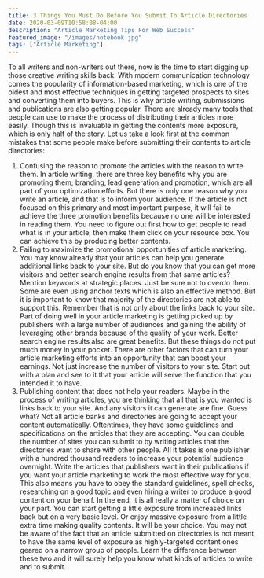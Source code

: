```yaml
---
title: 3 Things You Must Do Before You Submit To Article Directories
date: 2020-03-09T10:58:08-04:00
description: "Article Marketing Tips For Web Success"
featured_image: "/images/notebook.jpg"
tags: ["Article Marketing"]
---
```


To all writers and non-writers out there, now is the time to start digging up those creative writing skills back.
With modern communication technology comes the popularity of information-based marketing, which is one of the oldest and most effective techniques in getting targeted prospects to sites and converting them into buyers. This is why article writing, submissions and publications are also getting popular. 
There are already many tools that people can use to make the process of distributing their articles more easily. Though this is invaluable in getting the contents more exposure, which is only half of the story.
Let us take a look first at the common mistakes that some people make before submitting their contents to article directories:
1. Confusing the reason to promote the articles with the reason to write them.
In article writing, there are three key benefits why you are promoting them; branding, lead generation and promotion, which are all part of your optimization efforts.
But there is only one reason why you write an article, and that is to inform your audience. If the article is not focused on this primary and most important purpose, it will fail to achieve the three promotion benefits because no one will be interested in reading them.
You need to figure out first how to get people to read what is in your article, then make them click on your resource box. You can achieve this by producing better contents. 
2. Failing to maximize the promotional opportunities of article marketing. 
You may know already that your articles can help you generate additional links back to your site. But do you know that you can get more visitors and better search engine results from that same articles?
Mention keywords at strategic places. Just be sure not to overdo them. Some are even using anchor texts which is also an effective method. But it is important to know that majority of the directories are not able to support this. 
Remember that is not only about the links back to your site. Part of doing well in your article marketing is getting picked up by publishers with a large number of audiences and gaining the ability of leveraging other brands because of the quality of your work. Better search engine results also are great benefits. 
But these things do not put much money in your pocket. There are other factors that can turn your article marketing efforts into an opportunity that can boost your earnings. Not just increase the number of visitors to your site. 
Start out with a plan and see to it that your article will serve the function that you intended it to have. 
3. Publishing content that does not help your readers.
Maybe in the process of writing articles, you are thinking that all that is you wanted is links back to your site. And any visitors it can generate are fine.
Guess what? Not all article banks and directories are going to accept your content automatically. Oftentimes, they have some guidelines and specifications on the articles that they are accepting. 
You can double the number of sites you can submit to by writing articles that the directories want to share with other people. All it takes is one publisher with a hundred thousand readers to increase your potential audience overnight. 
Write the articles that publishers want in their publications if you want your article marketing to work the most effective way for you. This also means you have to obey the standard guidelines, spell checks, researching on a good topic and even hiring a writer to produce a good content on your behalf.
In the end, it is all really a matter of choice on your part. You can start getting a little exposure from increased links back but on a very basic level. Or enjoy massive exposure from a little extra time making quality contents. 
It will be your choice. You may not be aware of the fact that an article submitted on directories is not meant to have the same level of exposure as highly-targeted content ones geared on a narrow group of people. 
Learn the difference between these two and it will surely help you know what kinds of articles to write and to submit.
